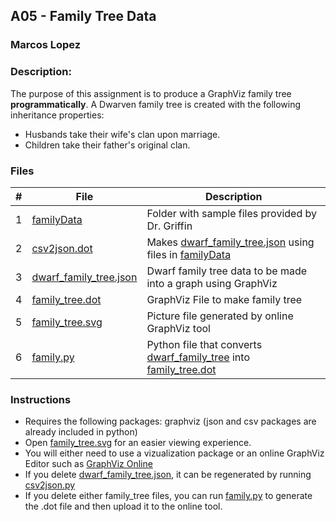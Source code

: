 ## A05 - Family Tree Data
### Marcos Lopez
### Description:

The purpose of this assignment is to produce a GraphViz family tree **programmatically**.
A Dwarven family tree is created with the following inheritance properties:
- Husbands take their wife's clan upon marriage.
- Children take their father's original clan. 

### Files

|   #   | File | Description     |
| :---: | ---- | --------------- |
|   1   | [familyData](./familyData/)           | Folder with sample files provided by Dr.  Griffin    |
|   2   | [csv2json.dot](./csv2json.py)         | Makes [dwarf_family_tree.json](./dwarf_family_tree.json) using files in [familyData](./familyData/) |
|   3   | [dwarf_family_tree.json](./dwarf_family_tree.json) | Dwarf family tree data to be made into a graph using GraphViz |
|   4   | [family_tree.dot](./family_tree.dot)  | GraphViz File to make family tree                    |
|   5   | [family_tree.svg](./family_tree.svg)  | Picture file generated by online GraphViz tool | 
|   6   | [family.py](./family.py)              | Python file that converts [dwarf_family_tree](./dwarf_family_tree.json) into [family_tree.dot](./family_tree.dot) |

### Instructions
- Requires the following packages: graphviz (json and csv packages are already included in python)
- Open [family_tree.svg](./family_tree.svg) for an easier viewing experience. 
- You will either need to use a vizualization package or an online GraphViz Editor such as [GraphViz Online](https://dreampuf.github.io/GraphvizOnline/)
- If you delete [dwarf_family_tree.json](./dwarf_family_tree.json), it can be regenerated by running [csv2json.py](./csv2json.py)
- If you delete either family_tree files, you can run [family.py](./family.py) to generate the .dot file and then upload it to the online tool.
